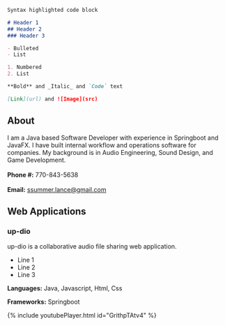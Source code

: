 ```markdown
Syntax highlighted code block

# Header 1
## Header 2
### Header 3

- Bulleted
- List

1. Numbered
2. List

**Bold** and _Italic_ and `Code` text

[Link](url) and ![Image](src)
```

## About

I am a Java based Software Developer with experience in Springboot and JavaFX. I have built internal workflow and operations software for companies. My background is in Audio Engineering, Sound Design, and Game Development. 
<br>
<br>
**Phone #:** 770-843-5638
<br>
<br>
**Email:** ssummer.lance@gmail.com

## Web Applications
### up-dio
up-dio is a collaborative audio file sharing web application. 
- Line 1 
- Line 2 
- Line 3 

**Languages:** Java, Javascript, Html, Css

**Frameworks:** Springboot

{% include youtubePlayer.html id="GrithpTAtv4" %}

